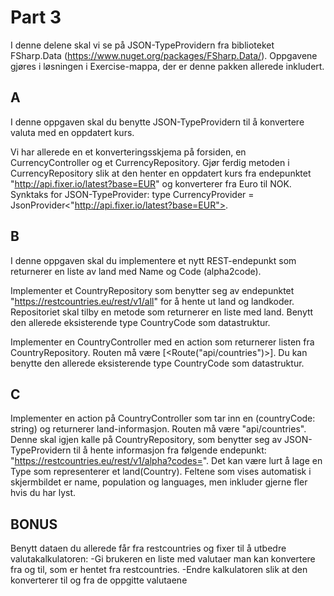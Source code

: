 # Part 3

I denne delene skal vi se på JSON-TypeProvidern fra biblioteket FSharp.Data (https://www.nuget.org/packages/FSharp.Data/).
Oppgavene gjøres i løsningen i Exercise-mappa, der er denne pakken allerede inkludert.

## A
I denne oppgaven skal du benytte JSON-TypeProvidern til å konvertere valuta med en oppdatert kurs.

Vi har allerede en et konverteringsskjema på forsiden, en CurrencyController og et CurrencyRepository.
Gjør ferdig metoden i CurrencyRepository slik at den henter en oppdatert kurs fra endepunktet "http://api.fixer.io/latest?base=EUR" og konverterer fra Euro til NOK.
Synktaks for JSON-TypeProvider: type CurrencyProvider = JsonProvider<"http://api.fixer.io/latest?base=EUR">.

## B
I denne oppgaven skal du implementere et nytt REST-endepunkt som returnerer en liste av land med Name og Code (alpha2code).

Implementer et CountryRepository som benytter seg av endepunktet "https://restcountries.eu/rest/v1/all" for å hente ut land og landkoder.
Repositoriet skal tilby en metode som returnerer en liste med land. Benytt den allerede eksisterende type CountryCode som datastruktur.

Implementer en CountryController med en action som returnerer listen fra CountryRepository. 
Routen må være [<Route("api/countries")>]. Du kan benytte den allerede eksisterende type CountryCode som datastruktur.

## C
Implementer en action på CountryController som tar inn en (countryCode: string) og returnerer land-informasjon. Routen må være "api/countries".
Denne skal igjen kalle på CountryRepository, som benytter seg av JSON-TypeProvidern til å hente informasjon fra følgende endepunkt:
"https://restcountries.eu/rest/v1/alpha?codes=<landkode>".
Det kan være lurt å lage en Type som representerer et land(Country). Feltene som vises automatisk i skjermbildet er name, population og languages, men inkluder gjerne fler hvis du har lyst.

## BONUS

Benytt dataen du allerede får fra restcountries og fixer til å utbedre valutakalkulatoren:
-Gi brukeren en liste med valutaer man kan konvertere fra og til, som er hentet fra restcountries.
-Endre kalkulatoren slik at den konverterer til og fra de oppgitte valutaene